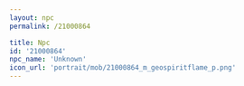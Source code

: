 ```yaml
---
layout: npc
permalink: /21000864

title: Npc
id: '21000864'
npc_name: 'Unknown'
icon_url: 'portrait/mob/21000864_m_geospiritflame_p.png'
---
```

